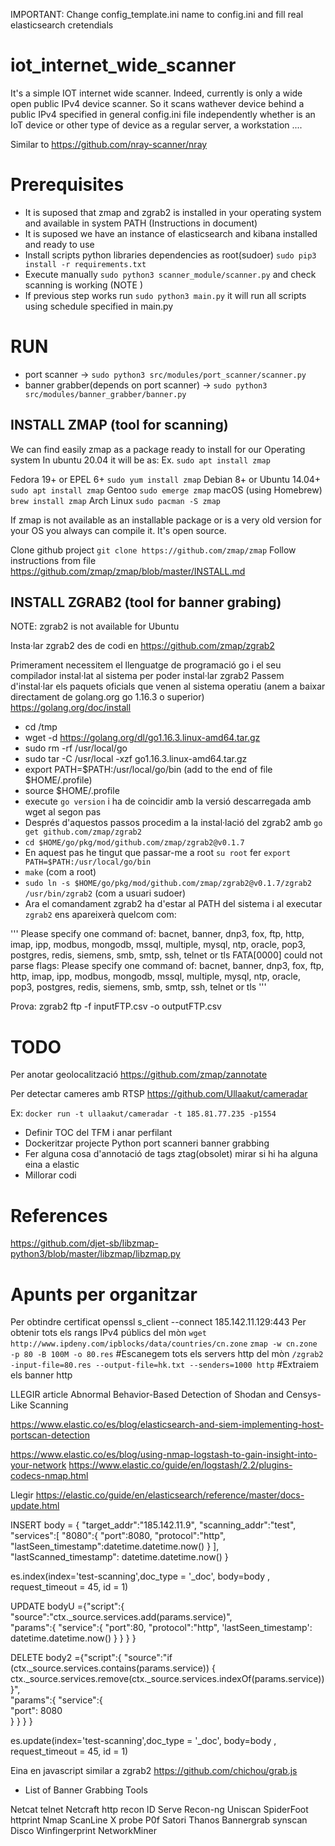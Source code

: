 IMPORTANT: Change config_template.ini name to config.ini and fill real elasticsearch cretendials

# iot_internet_wide_scanner
It's a simple IOT internet wide scanner. Indeed, currently is only a wide open public IPv4 device scanner. So it scans wathever device behind a public IPv4 specified in general config.ini file independently whether is an IoT device or other type of device as a regular server, a workstation .... 

Similar to https://github.com/nray-scanner/nray

# Prerequisites
- It is suposed that zmap and zgrab2 is installed in your operating system and available in system PATH (Instructions in document)
- It is suposed we have an instance of elasticsearch and kibana installed and ready to use
- Install scripts python libraries dependencies as root(sudoer) `sudo pip3 install -r requirements.txt` 
- Execute manually `sudo python3 scanner_module/scanner.py` and check scanning is working (NOTE )
- If previous step works run `sudo python3 main.py` it will run all scripts using schedule specified in main.py

# RUN
- port scanner -> `sudo python3 src/modules/port_scanner/scanner.py`
- banner grabber(depends on port scanner) -> `sudo python3 src/modules/banner_grabber/banner.py`

## INSTALL ZMAP (tool for scanning)
We can find easily zmap as a package ready to install for our Operating system 
In ubuntu 20.04 it will be as:
Ex. `sudo apt install zmap`

Fedora 19+ or EPEL 6+	`sudo yum install zmap`
Debian 8+ or Ubuntu 14.04+	`sudo apt install zmap`
Gentoo	`sudo emerge zmap`
macOS (using Homebrew)	`brew install zmap`
Arch Linux	`sudo pacman -S zmap`

If zmap is not available as an installable package or is a very old version for your OS you always can compile it.
It's open source.

Clone github project `git clone https://github.com/zmap/zmap`
Follow instructions from file https://github.com/zmap/zmap/blob/master/INSTALL.md


## INSTALL ZGRAB2 (tool for banner grabing)

NOTE: zgrab2 is not available for Ubuntu 

Insta·lar zgrab2 des de codi en https://github.com/zmap/zgrab2

Primerament necessitem el llenguatge de programació go i el seu compilador instal·lat al sistema per poder instal·lar zgrab2
Passem d'instal·lar els paquets oficials que venen al sistema operatiu (anem a baixar directament de golang.org go 1.16.3 o superior)
https://golang.org/doc/install

- cd /tmp
- wget -d https://golang.org/dl/go1.16.3.linux-amd64.tar.gz
- sudo rm -rf /usr/local/go
- sudo tar -C /usr/local -xzf go1.16.3.linux-amd64.tar.gz
- export PATH=$PATH:/usr/local/go/bin (add to the end of file $HOME/.profile)
- source $HOME/.profile
- execute `go version` i ha de coincidir amb la versió descarregada amb wget al segon pas
- Després d'aquestos passos procedim a la instal·lació del zgrab2 amb `go get github.com/zmap/zgrab2`
- `cd $HOME/go/pkg/mod/github.com/zmap/zgrab2@v0.1.7`
- En aquest pas he tingut que passar-me a root `su root` fer `export PATH=$PATH:/usr/local/go/bin`
- `make` (com a root)
- `sudo ln -s $HOME/go/pkg/mod/github.com/zmap/zgrab2@v0.1.7/zgrab2 /usr/bin/zgrab2` (com a usuari sudoer)
- Ara el comandament zgrab2 ha d'estar al PATH del sistema i al executar `zgrab2` ens apareixerà quelcom com:

''' Please specify one command of: bacnet, banner, dnp3, fox, ftp, http, imap, ipp, modbus, mongodb, mssql, multiple, mysql, ntp, oracle, pop3, postgres, redis, siemens, smb, smtp, ssh, telnet or tls
FATA[0000] could not parse flags: Please specify one command of: bacnet, banner, dnp3, fox, ftp, http, imap, ipp, modbus, mongodb, mssql, multiple, mysql, ntp, oracle, pop3, postgres, redis, siemens, smb, smtp, ssh, telnet or tls '''    


Prova: zgrab2 ftp -f inputFTP.csv -o outputFTP.csv


# TODO
Per anotar geolocalització
https://github.com/zmap/zannotate

Per detectar cameres amb RTSP
https://github.com/Ullaakut/cameradar

Ex: `docker run -t ullaakut/cameradar -t 185.81.77.235 -p1554`

- Definir TOC del TFM i anar perfilant
- Dockeritzar projecte Python port scanneri banner grabbing
- Fer alguna cosa d'annotació de tags ztag(obsolet) mirar si hi ha alguna eina a elastic
- Millorar codi

# References
https://github.com/djet-sb/libzmap-python3/blob/master/libzmap/libzmap.py


# Apunts per organitzar

Per obtindre certificat openssl s_client --connect 185.142.11.129:443
Per obtenir tots els rangs IPv4 públics del mòn `wget http://www.ipdeny.com/ipblocks/data/countries/cn.zone` 
`zmap -w cn.zone -p 80 -B 100M -o 80.res` #Escanegem tots els servers http del mòn
`/zgrab2 -input-file=80.res --output-file=hk.txt --senders=1000 http` #Extraiem els banner http


LLEGIR article Abnormal Behavior-Based Detection of Shodan and Censys-Like Scanning


https://www.elastic.co/es/blog/elasticsearch-and-siem-implementing-host-portscan-detection

https://www.elastic.co/es/blog/using-nmap-logstash-to-gain-insight-into-your-network
https://www.elastic.co/guide/en/logstash/2.2/plugins-codecs-nmap.html

Llegir https://elastic.co/guide/en/elasticsearch/reference/master/docs-update.html

INSERT
body = {
    "target_addr":"185.142.11.9",
    "scanning_addr":"test",
    "services":[
        "8080":{
            "port":8080,
            "protocol":"http",
            "lastSeen_timestamp":datetime.datetime.now()
        }
    ],
    "lastScanned_timestamp": datetime.datetime.now()
}

es.index(index='test-scanning',doc_type = '_doc', body=body , request_timeout = 45, id = 1)


UPDATE 
bodyU ={"script":{
    "source":"ctx._source.services.add(params.service)",    
    "params":{
        "service":{
            "port":80,
            "protocol":"http",
            'lastSeen_timestamp': datetime.datetime.now()
          }
      }
    }
}

            
DELETE 
body2 ={"script":{
    "source":"if (ctx._source.services.contains(params.service)) { ctx._source.services.remove(ctx._source.services.indexOf(params.service)) }",    
    "params":{
      "service":{            
        "port": 8080            
       }
      }
    }
}

 
es.update(index='test-scanning',doc_type = '_doc', body=body , request_timeout = 45, id = 1)


Eina en javascript similar a zgrab2 https://github.com/chichou/grab.js


* List of Banner Grabbing Tools

Netcat
telnet
Netcraft
http recon
ID Serve
Recon-ng
Uniscan
SpiderFoot
httprint
Nmap
ScanLine
X probe
P0f
Satori
Thanos
Bannergrab
synscan
Disco
Winfingerprint
NetworkMiner
